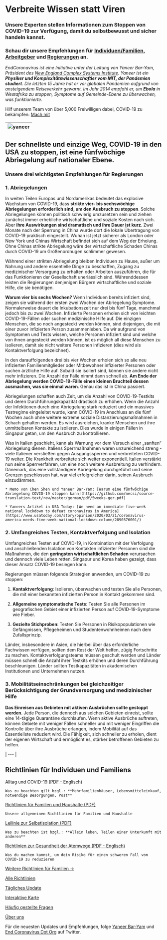 # Verbreite Wissen statt Viren

### Unsere Experten stellen Informationen zum Stoppen von COVID-19 zur Verfügung, damit du selbstbewusst und sicher handeln kannst.

### Schau dir unsere Empfehlungen für [Individuen/Familien](https://www.endcoronavirus.org/home-deutsch#family-ger), [Arbeitgeber](https://www.endcoronavirus.org/richtlinien#business-ger) und [Regierungen](https://www.endcoronavirus.org/home-deutsch#for-governments-ger) an.  

_EndCoronavirus ist eine Initiative unter der Leitung von Yaneer Bar-Yam, Präsident des [New England Complex Systems Institute](https://necsi.edu). Yaneer ist ein **Physiker und Komplexitätswissenschaftler vom MIT, der Pandemien studiert**. Die letzten 15 Jahre hat er vor globalen Pandemien aufgrund von ansteigendem Reiseverkehr gewarnt. Im Jahr 2014 empfahl er, um **Ebola**  in Westafrika zu stoppen, Symptome auf Gemeinde-Ebene zu überwachen, was funktionierte._

Hilf unserem Team von über 5,000 Freiwilligen dabei, COVID-19 zu bekämpfen: [Mach mit](https://v2.endcoronavirus.org/sign-up/english)

|![yaneer](images/Yaneer.jpg)|
| --- |

## Der schnellste und einzige Weg, COVID-19 in den USA zu stoppen, ist eine fünfwöchige Abriegelung auf nationaler Ebene.

### Unsere drei wichtigsten Empfehlungen für Regierungen 
### 1. Abriegelungen

In weiten Teilen Europas und Nordamerikas bedeutet das explosive Wachstum von COVID-19, dass **strikte vier- bis sechswöchige Abriegelungen erforderlich sind, um den Ausbruch zu stoppen**. Solche Abriegelungen können politisch schwierig umzusetzen sein und ziehen zunächst immer erhebliche wirtschaftliche und soziale Kosten nach sich. Aber **ihre Auswirkungen sind dramatisch und ihre Dauer ist kurz**. Zwei Monate nach der Sperrung in China wurde dort die lokale Übertragung von COVID-19 praktisch eingestellt. Wuhan ist jetzt sicherer als London oder New York und Chinas Wirtschaft befindet sich auf dem Weg der Erholung. Ohne Chinas  strikte Abriegelung wäre der wirtschaftliche Schaden Chinas durch COVID-19 um Größenordnugen schlimmer gewesen.

Während einer strikten Abriegelung bleiben Individuen zu Hause, außer um Nahrung und andere essentielle Dinge zu beschaffen, Zugang zu medizinischer Versorgung zu erhalten oder Arbeiten auszuführen, die für das Funktionieren der Gesellschaft unerlässlich sind. Währenddessen leisten die Regierungen denjenigen Bürgern wirtschaftliche und soziale Hilfe, die sie benötigen.

**Warum vier bis sechs Wochen?** Wenn Individuen bereits infiziert sind, zeigen sie während der ersten zwei Wochen der Abriegelung Symptome. Normalerweise dauert die Inkubationszeit nur drei bis fünf Tage, manchmal jedoch bis zu zwei Wochen. Infizierte Personen erholen sich von leichten COVID-19-Fällen oder suchen medizinische Hilfe auf. Die einzigen Menschen, die so noch angesteckt werden können, sind diejenigen, die mit einer zuvor infizierten Person zusammenleben. Da wir aufgrund von Symptomen und Tests wissen, welche Personen infiziert sind und welche von ihnen angesteckt werden können, ist es möglich all diese Menschen zu isolieren, damit sie nicht weitere Personen infizieren (dies wird als Kontaktverfolgung bezeichnet).

In den darauffolgenden drei bis vier Wochen erholen sich so alle neu infizierten Familienmitglieder oder Mitbewohner infizierter Personen oder suchen ärztliche Hilfe auf. Sobald sie isoliert sind, können sie andere nicht mehr infizieren. Die Anzahl der Fälle nimmt dann schnell ab. **Am Ende der Abriegelung werden COVID-19-Fälle einen kleinen Bruchteil dessen ausmachen, was sie einmal waren**. Genau das ist in China passiert.

Abriegelungen schaffen auch Zeit, um die Anzahl von COVID-19-Testkits und deren Durchführungskapazität drastisch zu erhöhen. Wenn die Anzahl der Infektionen durch eine Abriegelung stark reduziert und ein massives Testregime eingeleitet wurde, kann COVID-19 im Anschluss an die fünf Wochen auch ohne weitere extreme soziale Distanzierungsmaßnahmen in Schach gehalten werden. Es wird ausreichen, kranke Menschen und ihre unmittelbaren Kontakte zu isolieren. Dies wurde in einigen Fällen in Singapur getan, um den Ausbruch zu kontrollieren.

Was in Italien geschieht, kann als Warnung vor dem Versuch einer „sanften“ Abriegelung dienen. Italiens Sperrmaßnahmen waren unzureichend streng - viele Italiener verstießen gegen Ausgangssperren und verbreiteten COVID-19 weiter. Die Krankheit verbreitete sich weiter exponentiell. Italien verstärkt nun seine Sperrverfahren, um eine noch weitere Ausbreitung zu verhindern. Dänemark, das eine vollständigere Abriegelung durchgeführt und seine Grenzen geschlossen hat, war viel erfolgreicher darin, seinen Ausbruch einzudämmen.

    * Memo von Chen Shen und Yaneer Bar-Yam: [Warum eine fünfwöchige Abriegelung COVID-19 stoppen kann](https://github.com/necsi/source-translation-text/raw/master/german/pdf/5weeks-ger.pdf)

    * Yaneers Artikel in USA Today: [We need an immediate five-week national lockdown to defeat coronavirus in America](https://www.usatoday.com/story/opinion/2020/03/21/coronavirus-america-needs-five-week-national-lockdown-column/2890376001/)

### 2. Umfangreiches Testen, Kontaktverfolgung und Isolation

Umfangreiches Testen auf COVID-19, in Kombination mit der Verfolgung und anschließenden Isolation von Kontakten infizierter Personen sind die  Maßnahmen, die den **geringsten wirtschaftlichen Schaden** verursachen und dennoch viele Leben retten. Singapur und Korea haben gezeigt, dass dieser Ansatz COVID-19 besiegen kann.

Regierungen müssen folgende Strategien anwenden, um COVID-19 zu stoppen:

1. **Kontaktverfolgung**: Isolieren, überwachen und testen Sie alle Personen, die mit einer bekannten infizierten Person in Kontakt gekommen  sind.

2. **Allgemeine symptomatische Tests**: Testen Sie alle Personen im geografischen Gebiet einer infizierten Person auf COVID-19-Symptome wie Fieber.

3. **Gezielte Stichproben**: Testen Sie Personen in Risikopopulationen wie Gefängnissen, Pflegeheimen und Studentenwohnheimen nach dem Zufallsprinzip.

Länder, insbesondere in Asien, die hierbei über das erforderliche Fachwissen verfügen, sollten dem Rest der Welt helfen, zügig Fortschritte zu machen. Kontaktverfolgungsteams müssen geschult werden und Länder müssen schnell die Anzahl ihrer Testkits erhöhen und deren Durchführung beschleunigen. Länder sollten Testkapazitäten in akademischen Institutionen und Unternehmen nutzen.

### 3. Mobilitätseinschränkungen bei gleichzeitiger Berücksichtigung der Grundversorgung und medizinischer Hilfe

**Das Einreisen aus Gebieten mit aktiven Ausbrüchen sollte gestoppt werden**. Jede Person, die dennoch aus solchen Gebieten einreist, sollte eine 14-tägige Quarantäne durchlaufen. Wenn aktive Ausbrüche auftreten, können Gebiete mit weniger Fällen schneller und mit weniger Eingriffen die Kontrolle über ihre Ausbrüche erlangen, indem Mobilität auf das Essentiellste reduziert wird. Die Fähigkeit, sich schneller zu erholen, dient der eigenen Wirtschaft und ermöglicht es, stärker betroffenen Gebieten zu helfen.

| --- |

## Richtlinien für Individuen und Familiens

[Alltag und COVID-19 (PDF - Englisch)](https://github.com/necsi/source-translation-text/blob/master/0_english_source/pdf/everyday_en.pdf)

    Was zu beachten gilt bzgl.: **Mehrfamilienhäuser, Lebensmitteleinkauf, notwendige Besorgungen, Post**

[Richtlinien für Familien und Haushalte (PDF)](https://github.com/necsi/source-translation-text/raw/master/german/pdf/Family-ger.pdf)

    Unsere allgemeinen Richtlinien für Familien und Haushalte

[Leilinie zur Selbstisolation (PDF)](https://github.com/necsi/source-translation-text/raw/master/german/pdf/Self_Isolation.pdf)

    Was zu beachten ist bzgl.: **Allein leben, Teilen einer Unterkunft mit anderen**

[Richtlinien zur Gesundheit der Atemwege (PDF - Englisch)](https://github.com/necsi/source-translation-text/blob/master/0_english_source/pdf/respiratory-health_en.pdf)

    Was du machen kannst, um dein Risiko für einen schweren Fall von COVID-19 zu reduzieren
    
[Weitere Richtlinien für Familien →](https://www.endcoronavirus.org/richtlinien#family-ger)

[Alle Richtlinien](https://www.endcoronavirus.org/richtlinien)

[Tägliches Update](https://v2.endcoronavirus.org/page/german-updates-page)

[Interaktive Karte](https://v2.endcoronavirus.org/map/deutsch)

[Häufig gestellte Fragen](https://www.endcoronavirus.org/german-faq)

[Über uns](https://www.endcoronavirus.org/uber-uns)

Für die neuesten Updates und Empfehlungen, folge [Yaneer Bar-Yam](https://twitter.com/yaneerbaryam) und [End Coronavirus Dot Org](https://twitter.com/endCOVID19) auf Twitter.

